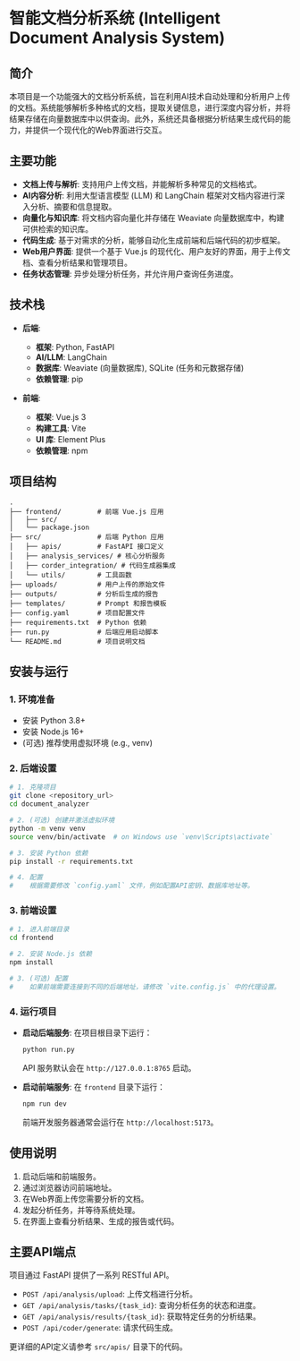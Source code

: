 # 智能文档分析系统 (Intelligent Document Analysis System)

## 简介

本项目是一个功能强大的文档分析系统，旨在利用AI技术自动处理和分析用户上传的文档。系统能够解析多种格式的文档，提取关键信息，进行深度内容分析，并将结果存储在向量数据库中以供查询。此外，系统还具备根据分析结果生成代码的能力，并提供一个现代化的Web界面进行交互。

## 主要功能

*   **文档上传与解析**: 支持用户上传文档，并能解析多种常见的文档格式。
*   **AI内容分析**: 利用大型语言模型 (LLM) 和 LangChain 框架对文档内容进行深入分析、摘要和信息提取。
*   **向量化与知识库**: 将文档内容向量化并存储在 Weaviate 向量数据库中，构建可供检索的知识库。
*   **代码生成**: 基于对需求的分析，能够自动化生成前端和后端代码的初步框架。
*   **Web用户界面**: 提供一个基于 Vue.js 的现代化、用户友好的界面，用于上传文档、查看分析结果和管理项目。
*   **任务状态管理**: 异步处理分析任务，并允许用户查询任务进度。

## 技术栈

*   **后端**:
    *   **框架**: Python, FastAPI
    *   **AI/LLM**: LangChain
    *   **数据库**: Weaviate (向量数据库), SQLite (任务和元数据存储)
    *   **依赖管理**: pip

*   **前端**:
    *   **框架**: Vue.js 3
    *   **构建工具**: Vite
    *   **UI 库**: Element Plus
    *   **依赖管理**: npm

## 项目结构

```
.
├── frontend/         # 前端 Vue.js 应用
│   ├── src/
│   └── package.json
├── src/              # 后端 Python 应用
│   ├── apis/         # FastAPI 接口定义
│   ├── analysis_services/ # 核心分析服务
│   ├── corder_integration/ # 代码生成器集成
│   └── utils/        # 工具函数
├── uploads/          # 用户上传的原始文件
├── outputs/          # 分析后生成的报告
├── templates/        # Prompt 和报告模板
├── config.yaml       # 项目配置文件
├── requirements.txt  # Python 依赖
├── run.py            # 后端应用启动脚本
└── README.md         # 项目说明文档
```

## 安装与运行

### 1. 环境准备

*   安装 Python 3.8+
*   安装 Node.js 16+
*   (可选) 推荐使用虚拟环境 (e.g., venv)

### 2. 后端设置

```bash
# 1. 克隆项目
git clone <repository_url>
cd document_analyzer

# 2. (可选) 创建并激活虚拟环境
python -m venv venv
source venv/bin/activate  # on Windows use `venv\Scripts\activate`

# 3. 安装 Python 依赖
pip install -r requirements.txt

# 4. 配置
#    根据需要修改 `config.yaml` 文件，例如配置API密钥、数据库地址等。
```

### 3. 前端设置

```bash
# 1. 进入前端目录
cd frontend

# 2. 安装 Node.js 依赖
npm install

# 3. (可选) 配置
#    如果前端需要连接到不同的后端地址，请修改 `vite.config.js` 中的代理设置。
```

### 4. 运行项目

*   **启动后端服务**:
    在项目根目录下运行：
    ```bash
    python run.py
    ```
    API 服务默认会在 `http://127.0.0.1:8765` 启动。

*   **启动前端服务**:
    在 `frontend` 目录下运行：
    ```bash
    npm run dev
    ```
    前端开发服务器通常会运行在 `http://localhost:5173`。

## 使用说明

1.  启动后端和前端服务。
2.  通过浏览器访问前端地址。
3.  在Web界面上传您需要分析的文档。
4.  发起分析任务，并等待系统处理。
5.  在界面上查看分析结果、生成的报告或代码。

## 主要API端点

项目通过 FastAPI 提供了一系列 RESTful API。

*   `POST /api/analysis/upload`: 上传文档进行分析。
*   `GET /api/analysis/tasks/{task_id}`: 查询分析任务的状态和进度。
*   `GET /api/analysis/results/{task_id}`: 获取特定任务的分析结果。
*   `POST /api/coder/generate`: 请求代码生成。

更详细的API定义请参考 `src/apis/` 目录下的代码。
